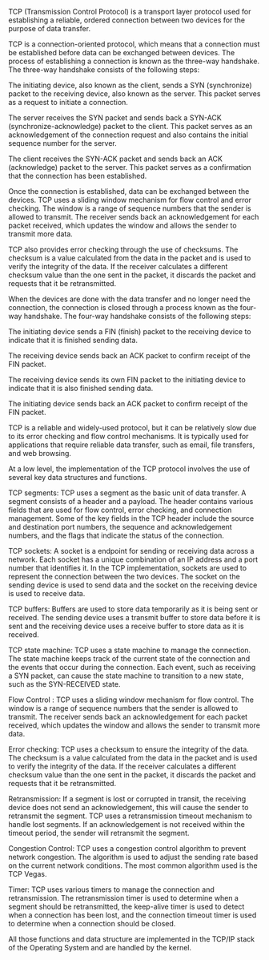 TCP (Transmission Control Protocol) is a transport layer protocol used for establishing a reliable, ordered connection between two devices for the purpose of data transfer.

TCP is a connection-oriented protocol, which means that a connection must be established before data can be exchanged between devices. The process of establishing a connection is known as the three-way handshake. The three-way handshake consists of the following steps:

The initiating device, also known as the client, sends a SYN (synchronize) packet to the receiving device, also known as the server. This packet serves as a request to initiate a connection.

The server receives the SYN packet and sends back a SYN-ACK (synchronize-acknowledge) packet to the client. This packet serves as an acknowledgement of the connection request and also contains the initial sequence number for the server.

The client receives the SYN-ACK packet and sends back an ACK (acknowledge) packet to the server. This packet serves as a confirmation that the connection has been established.

Once the connection is established, data can be exchanged between the devices. TCP uses a sliding window mechanism for flow control and error checking. The window is a range of sequence numbers that the sender is allowed to transmit. The receiver sends back an acknowledgement for each packet received, which updates the window and allows the sender to transmit more data.

TCP also provides error checking through the use of checksums. The checksum is a value calculated from the data in the packet and is used to verify the integrity of the data. If the receiver calculates a different checksum value than the one sent in the packet, it discards the packet and requests that it be retransmitted.

When the devices are done with the data transfer and no longer need the connection, the connection is closed through a process known as the four-way handshake. The four-way handshake consists of the following steps:

The initiating device sends a FIN (finish) packet to the receiving device to indicate that it is finished sending data.

The receiving device sends back an ACK packet to confirm receipt of the FIN packet.

The receiving device sends its own FIN packet to the initiating device to indicate that it is also finished sending data.

The initiating device sends back an ACK packet to confirm receipt of the FIN packet.

TCP is a reliable and widely-used protocol, but it can be relatively slow due to its error checking and flow control mechanisms. It is typically used for applications that require reliable data transfer, such as email, file transfers, and web browsing.

At a low level, the implementation of the TCP protocol involves the use of several key data structures and functions.

TCP segments: TCP uses a segment as the basic unit of data transfer. A segment consists of a header and a payload. The header contains various fields that are used for flow control, error checking, and connection management. Some of the key fields in the TCP header include the source and destination port numbers, the sequence and acknowledgement numbers, and the flags that indicate the status of the connection.

TCP sockets: A socket is a endpoint for sending or receiving data across a network. Each socket has a unique combination of an IP address and a port number that identifies it. In the TCP implementation, sockets are used to represent the connection between the two devices. The socket on the sending device is used to send data and the socket on the receiving device is used to receive data.

TCP buffers: Buffers are used to store data temporarily as it is being sent or received. The sending device uses a transmit buffer to store data before it is sent and the receiving device uses a receive buffer to store data as it is received.

TCP state machine: TCP uses a state machine to manage the connection. The state machine keeps track of the current state of the connection and the events that occur during the connection. Each event, such as receiving a SYN packet, can cause the state machine to transition to a new state, such as the SYN-RECEIVED state.

Flow Control : TCP uses a sliding window mechanism for flow control. The window is a range of sequence numbers that the sender is allowed to transmit. The receiver sends back an acknowledgement for each packet received, which updates the window and allows the sender to transmit more data.

Error checking: TCP uses a checksum to ensure the integrity of the data. The checksum is a value calculated from the data in the packet and is used to verify the integrity of the data. If the receiver calculates a different checksum value than the one sent in the packet, it discards the packet and requests that it be retransmitted.

Retransmission: If a segment is lost or corrupted in transit, the receiving device does not send an acknowledgement, this will cause the sender to retransmit the segment. TCP uses a retransmission timeout mechanism to handle lost segments. If an acknowledgement is not received within the timeout period, the sender will retransmit the segment.

Congestion Control: TCP uses a congestion control algorithm to prevent network congestion. The algorithm is used to adjust the sending rate based on the current network conditions. The most common algorithm used is the TCP Vegas.

Timer: TCP uses various timers to manage the connection and retransmission. The retransmission timer is used to determine when a segment should be retransmitted, the keep-alive timer is used to detect when a connection has been lost, and the connection timeout timer is used to determine when a connection should be closed.

All those functions and data structure are implemented in the TCP/IP stack of the Operating System and are handled by the kernel.
